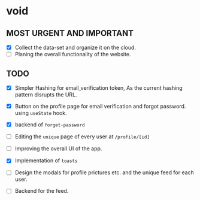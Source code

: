 # void
## MOST URGENT AND IMPORTANT
- [x] Collect the data-set and organize it on the cloud.
- [ ] Planing the overall functionality of the website.
## TODO
- [x] Simpler Hashing for email_verification token, As the current hashing pattern disrupts the URL.
- [x] Button on the profile page for email verification and forgot password. using `useState` hook.
- [x] backend of `forget-password` 
- [ ] Editing the `unique` page of every user at `/profile/[id]`
- [ ] Improving the overall UI of the app.
- [x] Implementation of `toasts`
- [ ] Design the modals for profile prictures etc. and the unique feed for each user.
- [ ] Backend for the feed.
   
